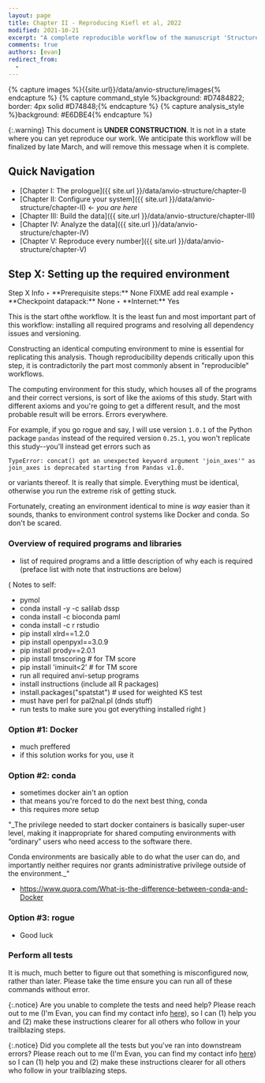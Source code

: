 ```yaml
---
layout: page
title: Chapter II - Reproducing Kiefl et al, 2022
modified: 2021-10-21
excerpt: "A complete reproducible workflow of the manuscript 'Structure-informed microbial population genetics elucidate selective pressures that shape protein evolution' by Kiefl et al"
comments: true
authors: [evan]
redirect_from:
  - 
---
```


{% capture images %}{{site.url}}/data/anvio-structure/images{% endcapture %}
{% capture command_style %}background: #D7484822; border: 4px solid #D74848;{% endcapture %}
{% capture analysis_style %}background: #E6DBE4{% endcapture %}

{:.warning}
This document is **UNDER CONSTRUCTION**. It is not in a state where you can yet reproduce our work. We anticipate this workflow will be finalized by late March, and will remove this message when it is complete.

## Quick Navigation

- [Chapter I: The prologue]({{ site.url }}/data/anvio-structure/chapter-I)
- [Chapter II: Configure your system]({{ site.url }}/data/anvio-structure/chapter-II) ← _you are here_
- [Chapter III: Build the data]({{ site.url }}/data/anvio-structure/chapter-III)
- [Chapter IV: Analyze the data]({{ site.url }}/data/anvio-structure/chapter-IV)
- [Chapter V: Reproduce every number]({{ site.url }}/data/anvio-structure/chapter-V)


## Step X: Setting up the required environment

<div class="extra-info" markdown="1">
<span class="extra-info-header">Step X Info</span>
‣ **Prerequisite steps:** None FIXME add real example  
‣ **Checkpoint datapack:** None  
‣ **Internet:** Yes
</div>

This is the start ofthe workflow. It is the least fun and most important part of this workflow: installing all required programs and resolving all dependency issues and versioning.

Constructing an identical computing environment to mine is essential for replicating this analysis. Though reproducibility depends critically upon this step, it is contradictorily the part most commonly absent in "reproducible" workflows.

The computing environment for this study, which houses all of the programs and their correct versions, is sort of like the axioms of this study. Start with different axioms and you're going to get a different result, and the most probable result will be errors. Errors everywhere.

For example, if you go rogue and say, I will use version `1.0.1` of the Python package `pandas` instead of the required version `0.25.1`, you won't replicate this study--you'll instead get errors such as

```
TypeError: concat() got an unexpected keyword argument 'join_axes'" as join_axes is deprecated starting from Pandas v1.0.
```

or variants thereof. It is really that simple. Everything must be identical, otherwise you run the extreme risk of getting stuck.

Fortunately, creating an environment identical to mine is _way_ easier than it sounds, thanks to environment control systems like Docker and conda. So don't be scared.

### Overview of required programs and libraries

- list of required programs and a little description of why each is required (preface list with note that instructions are below)

(
Notes to self:
- pymol
- conda install -y -c salilab dssp
- conda install -c bioconda paml
- conda install -c r rstudio
- pip install xlrd==1.2.0
- pip install openpyxl==3.0.9
- pip install prody==2.0.1
- pip install tmscoring   # for TM score
- pip install 'iminuit<2' # for TM score
- run all required anvi-setup programs
- install instructions (include all R packages)
- install.packages("spatstat") # used for weighted KS test
- must have perl for pal2nal.pl (dnds stuff)
- run tests to make sure you got everything installed right
)

### Option #1: Docker

- much preffered
- if this solution works for you, use it

### Option #2: conda

- sometimes docker ain't an option
- that means you're forced to do the next best thing, conda
- this requires more setup

"_The privilege needed to start docker containers is basically super-user level, making it inappropriate for shared computing environments with “ordinary” users who need access to the software there.

Conda environments are basically able to do what the user can do, and importantly neither requires nor grants administrative privilege outside of the environment._"

- https://www.quora.com/What-is-the-difference-between-conda-and-Docker

### Option #3: rogue

- Good luck

### Perform all tests

It is much, much better to figure out that something is misconfigured now, rather than later. Please take the time ensure you can run all of these commands without error.

{:.notice}
Are you unable to complete the tests and need help? Please reach out to me (I'm Evan, you can find my contact info [here](https://merenlab.org/people/)), so I can (1) help you and (2) make these instructions clearer for all others who follow in your trailblazing steps.

{:.notice}
Did you complete all the tests but you've ran into downstream errors? Please reach out to me (I'm Evan, you can find my contact info [here](https://merenlab.org/people/)) so I can (1) help you and (2) make these instructions clearer for all others who follow in your trailblazing steps.

